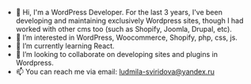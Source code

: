 - 👋 Hi, I'm a WordPress Developer. For the last 3 years, I've been developing and maintaining exclusively Wordpress sites, though I had worked with other cms too
(such as Shopify, Joomla, Drupal, etc).
- 👀 I’m interested in WordPress, Woocommerce, Shopify, php, css, js.
- 🌱 I’m currently learning React.
- 💞️ I’m looking to collaborate on developing sites and plugins in Wordpress.
- 📫 You can reach me via email: ludmila-sviridova@yandex.ru

<!---
ludmila-sv/ludmila-sv is a ✨ special ✨ repository because its `README.md` (this file) appears on your GitHub profile.
You can click the Preview link to take a look at your changes.
--->
